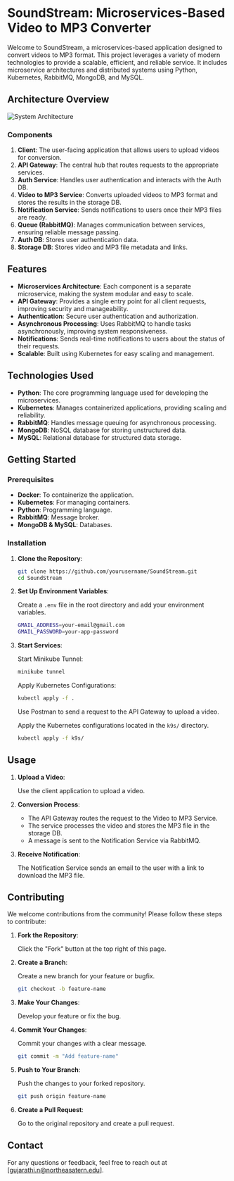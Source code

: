 # SoundStream: Microservices-Based Video to MP3 Converter

Welcome to SoundStream, a microservices-based application designed to convert videos to MP3 format. This project leverages a variety of modern technologies to provide a scalable, efficient, and reliable service. It includes microservice architectures and distributed systems using Python, Kubernetes, RabbitMQ, MongoDB, and MySQL.

## Architecture Overview

![System Architecture](/Users/naman/Downloads/SoundStream_SystemDesign.png)

### Components

1. **Client**: The user-facing application that allows users to upload videos for conversion.
2. **API Gateway**: The central hub that routes requests to the appropriate services.
3. **Auth Service**: Handles user authentication and interacts with the Auth DB.
4. **Video to MP3 Service**: Converts uploaded videos to MP3 format and stores the results in the storage DB.
5. **Notification Service**: Sends notifications to users once their MP3 files are ready.
6. **Queue (RabbitMQ)**: Manages communication between services, ensuring reliable message passing.
7. **Auth DB**: Stores user authentication data.
8. **Storage DB**: Stores video and MP3 file metadata and links.

## Features

- **Microservices Architecture**: Each component is a separate microservice, making the system modular and easy to scale.
- **API Gateway**: Provides a single entry point for all client requests, improving security and manageability.
- **Authentication**: Secure user authentication and authorization.
- **Asynchronous Processing**: Uses RabbitMQ to handle tasks asynchronously, improving system responsiveness.
- **Notifications**: Sends real-time notifications to users about the status of their requests.
- **Scalable**: Built using Kubernetes for easy scaling and management.

## Technologies Used

- **Python**: The core programming language used for developing the microservices.
- **Kubernetes**: Manages containerized applications, providing scaling and reliability.
- **RabbitMQ**: Handles message queuing for asynchronous processing.
- **MongoDB**: NoSQL database for storing unstructured data.
- **MySQL**: Relational database for structured data storage.

## Getting Started

### Prerequisites

- **Docker**: To containerize the application.
- **Kubernetes**: For managing containers.
- **Python**: Programming language.
- **RabbitMQ**: Message broker.
- **MongoDB & MySQL**: Databases.

### Installation

1. **Clone the Repository**:

    ```sh
    git clone https://github.com/yourusername/SoundStream.git
    cd SoundStream
    ```

2. **Set Up Environment Variables**:

    Create a `.env` file in the root directory and add your environment variables.

    ```sh
    GMAIL_ADDRESS=your-email@gmail.com
    GMAIL_PASSWORD=your-app-password
    ```

3. **Start Services**:

    Start Minikube Tunnel:

    ```sh
    minikube tunnel
    ```

    Apply Kubernetes Configurations:

    ```sh
    kubectl apply -f .
    ```

    Use Postman to send a request to the API Gateway to upload a video.

    Apply the Kubernetes configurations located in the `k9s/` directory.

    ```sh
    kubectl apply -f k9s/
    ```

## Usage

1. **Upload a Video**:

    Use the client application to upload a video.

2. **Conversion Process**:

    - The API Gateway routes the request to the Video to MP3 Service.
    - The service processes the video and stores the MP3 file in the storage DB.
    - A message is sent to the Notification Service via RabbitMQ.

3. **Receive Notification**:

    The Notification Service sends an email to the user with a link to download the MP3 file.

## Contributing

We welcome contributions from the community! Please follow these steps to contribute:

1. **Fork the Repository**:

    Click the "Fork" button at the top right of this page.

2. **Create a Branch**:

    Create a new branch for your feature or bugfix.

    ```sh
    git checkout -b feature-name
    ```

3. **Make Your Changes**:

    Develop your feature or fix the bug.

4. **Commit Your Changes**:

    Commit your changes with a clear message.

    ```sh
    git commit -m "Add feature-name"
    ```

5. **Push to Your Branch**:

    Push the changes to your forked repository.

    ```sh
    git push origin feature-name
    ```

6. **Create a Pull Request**:

    Go to the original repository and create a pull request.

## Contact

For any questions or feedback, feel free to reach out at [gujarathi.n@northeasatern.edu].
